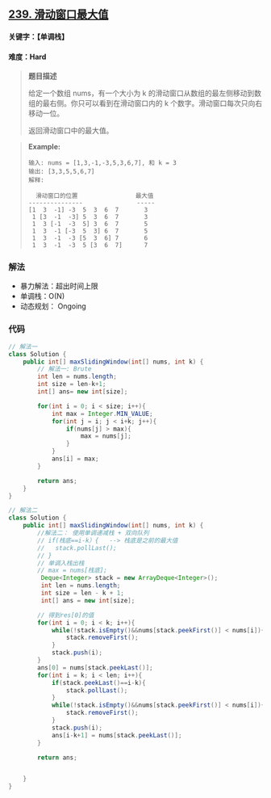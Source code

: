 ## [239. 滑动窗口最大值](https://leetcode-cn.com/problems/sliding-window-maximum/)

#### 关键字：【单调栈】

#### 难度：Hard

> **题目描述**
>
> 给定一个数组 nums，有一个大小为 k 的滑动窗口从数组的最左侧移动到数组的最右侧。你只可以看到在滑动窗口内的 k 个数字。滑动窗口每次只向右移动一位。
>
> 返回滑动窗口中的最大值。
>

> 
>
> **Example:**
>
> ```
> 输入: nums = [1,3,-1,-3,5,3,6,7], 和 k = 3
> 输出: [3,3,5,5,6,7] 
> 解释: 
> 
>   滑动窗口的位置                最大值
> ---------------               -----
> [1  3  -1] -3  5  3  6  7       3
>  1 [3  -1  -3] 5  3  6  7       3
>  1  3 [-1  -3  5] 3  6  7       5
>  1  3  -1 [-3  5  3] 6  7       5
>  1  3  -1  -3 [5  3  6] 7       6
>  1  3  -1  -3  5 [3  6  7]      7
> ```


### 解法

- 暴力解法：超出时间上限
- 单调栈：O(N)
- 动态规划： Ongoing

### 代码

```java
// 解法一
class Solution {
    public int[] maxSlidingWindow(int[] nums, int k) {
        // 解法一: Brute
        int len = nums.length;
        int size = len-k+1;
        int[] ans= new int[size];

        for(int i = 0; i < size; i++){
            int max = Integer.MIN_VALUE;
            for(int j = i; j < i+k; j++){
                if(nums[j] > max){
                    max = nums[j];
                }
            }
            ans[i] = max;
        }

        return ans;
    }
}
```

```java
// 解法二
class Solution {
    public int[] maxSlidingWindow(int[] nums, int k) {
        //解法二： 使用单调递减栈 + 双向队列
        // if(栈底==i-k）{   --> 栈底是之前的最大值
        //   stack.pollLast();
        // }
        // 单调入栈出栈
        // max = nums[栈底];
         Deque<Integer> stack = new ArrayDeque<Integer>();
         int len = nums.length;
         int size = len - k + 1;
         int[] ans = new int[size];

        // 得到res[0]的值
        for(int i = 0; i < k; i++){
            while(!stack.isEmpty()&&nums[stack.peekFirst()] < nums[i]){
                stack.removeFirst();
            }
            stack.push(i);
        }
        ans[0] = nums[stack.peekLast()];
        for(int i = k; i < len; i++){
            if(stack.peekLast()==i-k){
                stack.pollLast();
            }
            while(!stack.isEmpty()&&nums[stack.peekFirst()] < nums[i]){
                stack.removeFirst();
            }
            stack.push(i);
            ans[i-k+1] = nums[stack.peekLast()];
        }

        return ans;


    }
}
```

